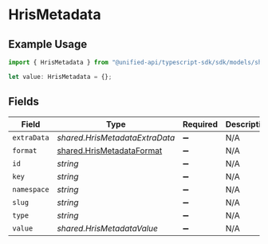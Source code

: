 # HrisMetadata

## Example Usage

```typescript
import { HrisMetadata } from "@unified-api/typescript-sdk/sdk/models/shared";

let value: HrisMetadata = {};
```

## Fields

| Field                                                                         | Type                                                                          | Required                                                                      | Description                                                                   |
| ----------------------------------------------------------------------------- | ----------------------------------------------------------------------------- | ----------------------------------------------------------------------------- | ----------------------------------------------------------------------------- |
| `extraData`                                                                   | *shared.HrisMetadataExtraData*                                                | :heavy_minus_sign:                                                            | N/A                                                                           |
| `format`                                                                      | [shared.HrisMetadataFormat](../../../sdk/models/shared/hrismetadataformat.md) | :heavy_minus_sign:                                                            | N/A                                                                           |
| `id`                                                                          | *string*                                                                      | :heavy_minus_sign:                                                            | N/A                                                                           |
| `key`                                                                         | *string*                                                                      | :heavy_minus_sign:                                                            | N/A                                                                           |
| `namespace`                                                                   | *string*                                                                      | :heavy_minus_sign:                                                            | N/A                                                                           |
| `slug`                                                                        | *string*                                                                      | :heavy_minus_sign:                                                            | N/A                                                                           |
| `type`                                                                        | *string*                                                                      | :heavy_minus_sign:                                                            | N/A                                                                           |
| `value`                                                                       | *shared.HrisMetadataValue*                                                    | :heavy_minus_sign:                                                            | N/A                                                                           |